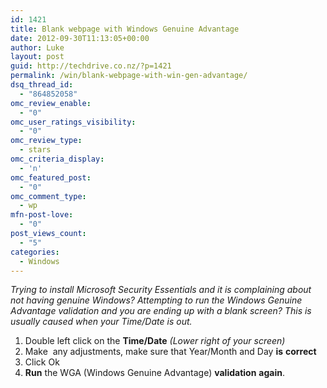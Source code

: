 ```yaml
---
id: 1421
title: Blank webpage with Windows Genuine Advantage
date: 2012-09-30T11:13:05+00:00
author: Luke
layout: post
guid: http://techdrive.co.nz/?p=1421
permalink: /win/blank-webpage-with-win-gen-advantage/
dsq_thread_id:
  - "864852058"
omc_review_enable:
  - "0"
omc_user_ratings_visibility:
  - "0"
omc_review_type:
  - stars
omc_criteria_display:
  - 'n'
omc_featured_post:
  - "0"
omc_comment_type:
  - wp
mfn-post-love:
  - "0"
post_views_count:
  - "5"
categories:
  - Windows
---
```

_Trying to install Microsoft Security Essentials and it is complaining about not having genuine Windows? Attempting to run the Windows Genuine Advantage validation and you are ending up with a blank screen? This is usually caused when your Time/Date is out._

<ol start="1">
  <li>
    Double left click on the <strong>Time/Date</strong> <em>(Lower right of your screen)</em>
  </li>
  <li>
    Make  any adjustments, make sure that Year/Month and Day <strong>is</strong> <strong>correct</strong>
  </li>
  <li>
    Click Ok
  </li>
  <li>
    <strong>Run</strong> the WGA (Windows Genuine Advantage) <strong>validation</strong> <strong>again</strong>.
  </li>
</ol>